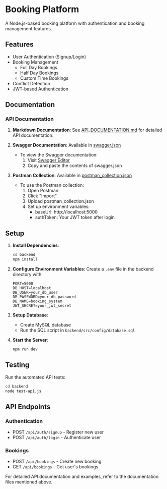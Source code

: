# Booking Platform

A Node.js-based booking platform with authentication and booking management features.

## Features

- User Authentication (Signup/Login)
- Booking Management
  - Full Day Bookings
  - Half Day Bookings
  - Custom Time Bookings
- Conflict Detection
- JWT-based Authentication

## Documentation

### API Documentation

1. **Markdown Documentation**: See [API_DOCUMENTATION.md](backend/API_DOCUMENTATION.md) for detailed API documentation.

2. **Swagger Documentation**: Available in [swagger.json](backend/swagger.json)
   - To view the Swagger documentation:
     1. Visit [Swagger Editor](https://editor.swagger.io/)
     2. Copy and paste the contents of swagger.json

3. **Postman Collection**: Available in [postman_collection.json](backend/postman_collection.json)
   - To use the Postman collection:
     1. Open Postman
     2. Click "Import"
     3. Upload postman_collection.json
     4. Set up environment variables:
        - baseUrl: http://localhost:5000
        - authToken: Your JWT token after login

## Setup

1. **Install Dependencies**:
   ```bash
   cd backend
   npm install
   ```

2. **Configure Environment Variables**:
   Create a `.env` file in the backend directory with:
   ```
   PORT=5000
   DB_HOST=localhost
   DB_USER=your_db_user
   DB_PASSWORD=your_db_password
   DB_NAME=booking_system
   JWT_SECRET=your_jwt_secret
   ```

3. **Setup Database**:
   - Create MySQL database
   - Run the SQL script in `backend/src/config/database.sql`

4. **Start the Server**:
   ```bash
   npm run dev
   ```

## Testing

Run the automated API tests:
```bash
cd backend
node test-api.js
```

## API Endpoints

### Authentication
- POST `/api/auth/signup` - Register new user
- POST `/api/auth/login` - Authenticate user

### Bookings
- POST `/api/bookings` - Create new booking
- GET `/api/bookings` - Get user's bookings

For detailed API documentation and examples, refer to the documentation files mentioned above.
